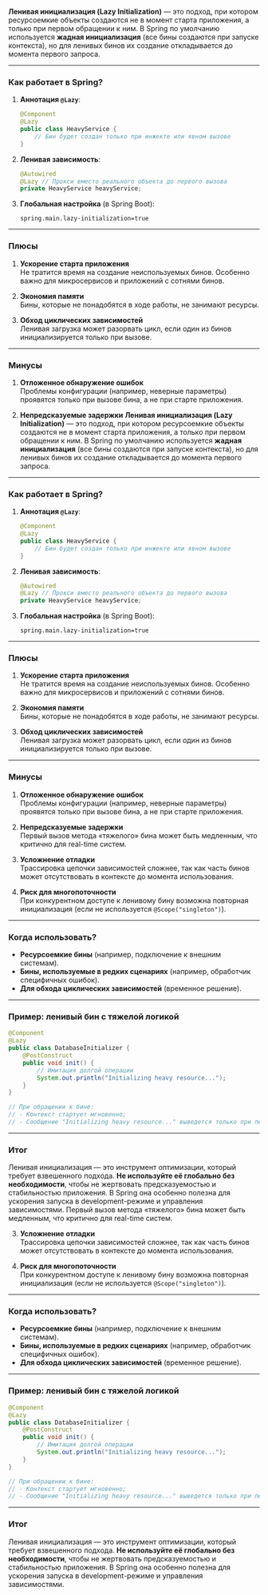 **Ленивая инициализация (Lazy Initialization)** — это подход, при котором ресурсоемкие объекты создаются не в момент старта приложения, а только при первом обращении к ним. В Spring по умолчанию используется **жадная инициализация** (все бины создаются при запуске контекста), но для ленивых бинов их создание откладывается до момента первого запроса.

---

### **Как работает в Spring?**
1. **Аннотация `@Lazy`**:
   ```java
   @Component
   @Lazy
   public class HeavyService {
       // Бин будет создан только при инжекте или явном вызове
   }
   ```
2. **Ленивая зависимость**:
   ```java
   @Autowired
   @Lazy // Прокси вместо реального объекта до первого вызова
   private HeavyService heavyService;
   ```
3. **Глобальная настройка** (в Spring Boot):
   ```properties
   spring.main.lazy-initialization=true
   ```

---

### **Плюсы**
1. **Ускорение старта приложения**  
   Не тратится время на создание неиспользуемых бинов. Особенно важно для микросервисов и приложений с сотнями бинов.

2. **Экономия памяти**  
   Бины, которые не понадобятся в ходе работы, не занимают ресурсы.

3. **Обход циклических зависимостей**  
   Ленивая загрузка может разорвать цикл, если один из бинов инициализируется только при вызове.

---

### **Минусы**
1. **Отложенное обнаружение ошибок**  
   Проблемы конфигурации (например, неверные параметры) проявятся только при вызове бина, а не при старте приложения.

2. **Непредсказуемые задержки**  **Ленивая инициализация (Lazy Initialization)** — это подход, при котором ресурсоемкие объекты создаются не в момент старта приложения, а только при первом обращении к ним. В Spring по умолчанию используется **жадная инициализация** (все бины создаются при запуске контекста), но для ленивых бинов их создание откладывается до момента первого запроса.

---

### **Как работает в Spring?**
1. **Аннотация `@Lazy`**:
   ```java
   @Component
   @Lazy
   public class HeavyService {
       // Бин будет создан только при инжекте или явном вызове
   }
   ```
2. **Ленивая зависимость**:
   ```java
   @Autowired
   @Lazy // Прокси вместо реального объекта до первого вызова
   private HeavyService heavyService;
   ```
3. **Глобальная настройка** (в Spring Boot):
   ```properties
   spring.main.lazy-initialization=true
   ```

---

### **Плюсы**
1. **Ускорение старта приложения**  
   Не тратится время на создание неиспользуемых бинов. Особенно важно для микросервисов и приложений с сотнями бинов.

2. **Экономия памяти**  
   Бины, которые не понадобятся в ходе работы, не занимают ресурсы.

3. **Обход циклических зависимостей**  
   Ленивая загрузка может разорвать цикл, если один из бинов инициализируется только при вызове.

---

### **Минусы**
1. **Отложенное обнаружение ошибок**  
   Проблемы конфигурации (например, неверные параметры) проявятся только при вызове бина, а не при старте приложения.

2. **Непредсказуемые задержки**  
   Первый вызов метода «тяжелого» бина может быть медленным, что критично для real-time систем.

3. **Усложнение отладки**  
   Трассировка цепочки зависимостей сложнее, так как часть бинов может отсутствовать в контексте до момента использования.

4. **Риск для многопоточности**  
   При конкурентном доступе к ленивому бину возможна повторная инициализация (если не используется `@Scope("singleton")`).

---

### **Когда использовать?**
- **Ресурсоемкие бины** (например, подключение к внешним системам).
- **Бины, используемые в редких сценариях** (например, обработчик специфичных ошибок).
- **Для обхода циклических зависимостей** (временное решение).

---

### **Пример: ленивый бин с тяжелой логикой**
```java
@Component
@Lazy
public class DatabaseInitializer {
    @PostConstruct
    public void init() {
        // Имитация долгой операции
        System.out.println("Initializing heavy resource...");
    }
}

// При обращении к бине:
// - Контекст стартует мгновенно;
// - Сообщение "Initializing heavy resource..." выведется только при первом вызове.
```

---

### **Итог**
Ленивая инициализация — это инструмент оптимизации, который требует взвешенного подхода. **Не используйте её глобально без необходимости**, чтобы не жертвовать предсказуемостью и стабильностью приложения. В Spring она особенно полезна для ускорения запуска в development-режиме и управления зависимостями.
   Первый вызов метода «тяжелого» бина может быть медленным, что критично для real-time систем.

3. **Усложнение отладки**  
   Трассировка цепочки зависимостей сложнее, так как часть бинов может отсутствовать в контексте до момента использования.

4. **Риск для многопоточности**  
   При конкурентном доступе к ленивому бину возможна повторная инициализация (если не используется `@Scope("singleton")`).

---

### **Когда использовать?**
- **Ресурсоемкие бины** (например, подключение к внешним системам).
- **Бины, используемые в редких сценариях** (например, обработчик специфичных ошибок).
- **Для обхода циклических зависимостей** (временное решение).

---

### **Пример: ленивый бин с тяжелой логикой**
```java
@Component
@Lazy
public class DatabaseInitializer {
    @PostConstruct
    public void init() {
        // Имитация долгой операции
        System.out.println("Initializing heavy resource...");
    }
}

// При обращении к бине:
// - Контекст стартует мгновенно;
// - Сообщение "Initializing heavy resource..." выведется только при первом вызове.
```

---

### **Итог**
Ленивая инициализация — это инструмент оптимизации, который требует взвешенного подхода. **Не используйте её глобально без необходимости**, чтобы не жертвовать предсказуемостью и стабильностью приложения. В Spring она особенно полезна для ускорения запуска в development-режиме и управления зависимостями.